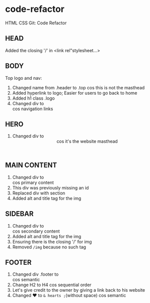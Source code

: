 # code-refactor
HTML CSS Git: Code Refactor

## HEAD
Added the closing '/' in <link rel"stylesheet...>

## BODY
Top logo and nav:
  1) Changed name from .header to .top cos this is not the masthead
  2) Added hyperlink to logo; Easier for users to go back to home
  3) Added h1 class .logo
  4) Changed div to <nav> cos navigation links
  
## HERO
  1) Changed div to <header> cos it's the website masthead
  
## MAIN CONTENT
  1) Changed div to <main> cos primary content
  2) This div was previously missing an id
  3) Replaced div with section
  4) Added alt and title tag for the img
  
## SIDEBAR
  1) Changed div to <aside> cos secondary content
  2) Added alt and title tag for the img
  3) Ensuring there is the closing '/' for img
  4) Removed <code>/img</code> because no such tag 
  
## FOOTER
  1) Changed div .footer to <footer> cos semantic
  2) Change H2 to H4 cos sequential order
  3) Let's give credit to the owner by giving a link back to his website
  4) Changed ❤️ to <code>& hearts ;</code>(without space) cos semantic
